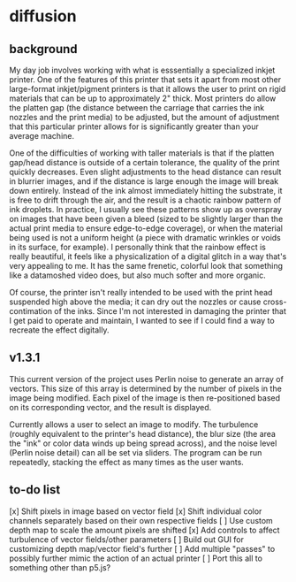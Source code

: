 # diffusion

## background

My day job involves working with what is esssentially a specialized inkjet printer. One of the features of this printer that sets it apart from most other large-format inkjet/pigment printers is that it allows the user to print on rigid materials that can be up to approximately 2" thick. Most printers do allow the platten gap (the distance between the carriage that carries the ink nozzles and the print media) to be adjusted, but the amount of adjustment that this particular printer allows for is significantly greater than your average machine.

One of the difficulties of working with taller materials is that if the platten gap/head distance is outside of a certain tolerance, the quality of the print quickly decreases. Even slight adjustments to the head distance can result in blurrier images, and if the distance is large enough the image will break down entirely. Instead of the ink almost immediately hitting the substrate, it is free to drift through the air, and the result is a chaotic rainbow pattern of ink droplets. In practice, I usually see these patterns show up as overspray on images that have been given a bleed (sized to be slightly larger than the actual print media to ensure edge-to-edge coverage), or when the material being used is not a uniform height (a piece with dramatic wrinkles or voids in its surface, for example). I personally think that the rainbow effect is really beautiful, it feels like a physicalization of a digital glitch in a way that's very appealing to me. It has the same frenetic, colorful look that something like a datamoshed video does, but also much softer and more organic.

Of course, the printer isn't really intended to be used with the print head suspended high above the media; it can dry out the nozzles or cause cross-contimation of the inks. Since I'm not interested in damaging the printer that I get paid to operate and maintain, I wanted to see if I could find a way to recreate the effect digitally.

## v1.3.1

This current version of the project uses Perlin noise to generate an array of vectors. This size of this array is determined by the number of pixels in the image being modified. Each pixel of the image is then re-positioned based on its corresponding vector, and the result is displayed.

Currently allows a user to select an image to modify. The turbulence (roughly equivalent to the printer's head distance), the blur size (the area the "ink" or color data winds up being spread across), and the noise level (Perlin noise detail) can all be set via sliders. The program can be run repeatedly, stacking the effect as many times as the user wants.

## to-do list

[x] Shift pixels in image based on vector field
[x] Shift individual color channels separately based on their own respective fields
[ ] Use custom depth map to scale the amount pixels are shifted
[x] Add controls to affect turbulence of vector fields/other parameters
[ ] Build out GUI for customizing depth map/vector field's further
[ ] Add multiple "passes" to possibly further mimic the action of an actual printer
[ ] Port this all to something other than p5.js?

